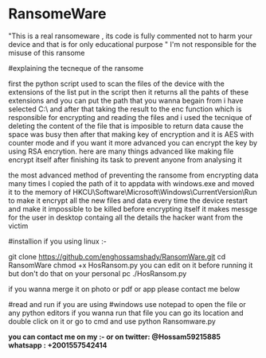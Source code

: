 # RansomeWare
"This is a real ransomeware , its code is fully commented not to harm your device and that is for only educational purpose "
I'm not responsible for the misuse of this ransome 

#explaining the tecneque of the ransome

first the python script used to scan the files of the device with the extensions of the list put in the script then it returns all the
pahts of these extensions and you can put the path that you wanna begain from i have selected C:\ and after that taking the result 
to the enc function which is responsible for encrypting and reading the files and i used the tecnique of deleting the content of the 
file that is imposible to return data cause the space was busy then after that making key of encryption and it is AES with counter mode 
and if you want it more advanced you can encrypt the key by using RSA encrytion. here are many things advanced like making file encrypt
itself after finishing its task to prevent anyone from analysing it 

the most advanced method of preventing the ransome from encrypting data many times I copied the path of it to appdata with windows.exe and moved it to the memory of HKCU\Software\Microsoft\Windows\CurrentVersion\Run to make it encrypt all the new files and data every time the device restart and make it impossible to be killed before encrypting itself it makes messge for the user in desktop containg all the details the hacker want from the victim 

#installion 
if you using linux :- 

git clone https://github.com/enghossamshady/RansomWare.git
cd RansomWare
chmod +x HosRansom.py
you can edit on it before running it but don't do that on your personal pc 
./HosRansom.py 

if you wanna merge it on photo or pdf or app please contact me below 



#read and run
if you are using #windows use notepad to open the file or any python editors 
if you wanna run that file you can go its location and double click on it or go to cmd and use python Ransomware.py





**you can contact me on my :- 
or on twitter: @Hossam59215885      
whatsapp  : +2001557542414**








